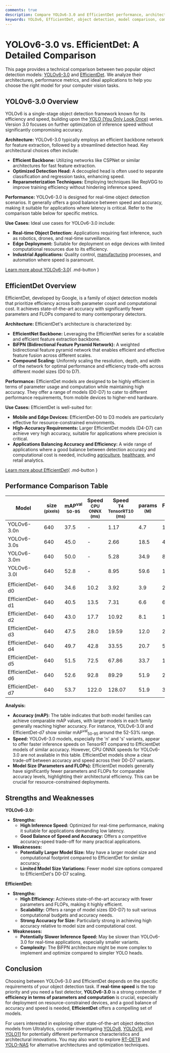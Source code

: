 ```yaml
---
comments: true
description: Compare YOLOv6-3.0 and EfficientDet performance, architecture, and use cases to choose the best model for your object detection needs.
keywords: YOLOv6, EfficientDet, object detection, model comparison, computer vision, real-time detection, EfficientNet, BiFPN, YOLO series, AI models
---
```


# YOLOv6-3.0 vs. EfficientDet: A Detailed Comparison

This page provides a technical comparison between two popular object detection models: [YOLOv6-3.0](https://github.com/meituan/YOLOv6) and [EfficientDet](https://github.com/google/automl/tree/master/efficientdet). We analyze their architectures, performance metrics, and ideal applications to help you choose the right model for your computer vision tasks.

<script async src="https://cdn.jsdelivr.net/npm/chart.js"></script>
<script defer src="../../javascript/benchmark.js"></script>

<canvas id="modelComparisonChart" width="1024" height="400" active-models='["YOLOv6-3.0", "EfficientDet"]'></canvas>

## YOLOv6-3.0 Overview

YOLOv6 is a single-stage object detection framework known for its efficiency and speed, building upon the [YOLO (You Only Look Once)](https://www.ultralytics.com/yolo) series. Version 3.0 focuses on further optimization of inference speed without significantly compromising accuracy.

**Architecture:** YOLOv6-3.0 typically employs an efficient backbone network for feature extraction, followed by a streamlined detection head. Key architectural choices often include:

- **Efficient Backbone:** Utilizing networks like CSPNet or similar architectures for fast feature extraction.
- **Optimized Detection Head:** A decoupled head is often used to separate classification and regression tasks, enhancing speed.
- **Reparameterization Techniques:** Employing techniques like RepVGG to improve training efficiency without hindering inference speed.

**Performance:** YOLOv6-3.0 is designed for real-time object detection scenarios. It generally offers a good balance between speed and accuracy, making it suitable for applications where latency is critical. Refer to the comparison table below for specific metrics.

**Use Cases:** Ideal use cases for YOLOv6-3.0 include:

- **Real-time Object Detection:** Applications requiring fast inference, such as robotics, drones, and real-time surveillance.
- **Edge Deployment:** Suitable for deployment on edge devices with limited computational resources due to its efficiency.
- **Industrial Applications:** Quality control, [manufacturing](https://www.ultralytics.com/solutions/ai-in-manufacturing) processes, and automation where speed is paramount.

[Learn more about YOLOv6-3.0](https://github.com/meituan/YOLOv6){ .md-button }

## EfficientDet Overview

EfficientDet, developed by Google, is a family of object detection models that prioritize efficiency across both parameter count and computational cost. It achieves state-of-the-art accuracy with significantly fewer parameters and FLOPs compared to many contemporary detectors.

**Architecture:** EfficientDet's architecture is characterized by:

- **EfficientNet Backbone:** Leveraging the EfficientNet series for a scalable and efficient feature extraction backbone.
- **BiFPN (Bidirectional Feature Pyramid Network):** A weighted bidirectional feature pyramid network that enables efficient and effective feature fusion across different scales.
- **Compound Scaling:** Uniformly scaling the resolution, depth, and width of the network for optimal performance and efficiency trade-offs across different model sizes (D0 to D7).

**Performance:** EfficientDet models are designed to be highly efficient in terms of parameter usage and computation while maintaining high accuracy. They offer a range of models (D0-D7) to cater to different performance requirements, from mobile devices to higher-end hardware.

**Use Cases:** EfficientDet is well-suited for:

- **Mobile and Edge Devices:** EfficientDet-D0 to D3 models are particularly effective for resource-constrained environments.
- **High-Accuracy Requirements:** Larger EfficientDet models (D4-D7) can achieve very high accuracy, suitable for applications where precision is critical.
- **Applications Balancing Accuracy and Efficiency:** A wide range of applications where a good balance between detection accuracy and computational cost is needed, including [agriculture](https://www.ultralytics.com/solutions/ai-in-agriculture), [healthcare](https://www.ultralytics.com/solutions/ai-in-healthcare), and retail analytics.

[Learn more about EfficientDet](https://github.com/google/automl/tree/master/efficientdet){ .md-button }

## Performance Comparison Table

| Model           | size<br><sup>(pixels) | mAP<sup>val<br>50-95 | Speed<br><sup>CPU ONNX<br>(ms) | Speed<br><sup>T4 TensorRT10<br>(ms) | params<br><sup>(M) | FLOPs<br><sup>(B) |
| --------------- | --------------------- | -------------------- | ------------------------------ | ----------------------------------- | ------------------ | ----------------- |
| YOLOv6-3.0n     | 640                   | 37.5                 | -                              | 1.17                                | 4.7                | 11.4              |
| YOLOv6-3.0s     | 640                   | 45.0                 | -                              | 2.66                                | 18.5               | 45.3              |
| YOLOv6-3.0m     | 640                   | 50.0                 | -                              | 5.28                                | 34.9               | 85.8              |
| YOLOv6-3.0l     | 640                   | 52.8                 | -                              | 8.95                                | 59.6               | 150.7             |
|                 |                       |                      |                                |                                     |                    |                   |
| EfficientDet-d0 | 640                   | 34.6                 | 10.2                           | 3.92                                | 3.9                | 2.54              |
| EfficientDet-d1 | 640                   | 40.5                 | 13.5                           | 7.31                                | 6.6                | 6.1               |
| EfficientDet-d2 | 640                   | 43.0                 | 17.7                           | 10.92                               | 8.1                | 11.0              |
| EfficientDet-d3 | 640                   | 47.5                 | 28.0                           | 19.59                               | 12.0               | 24.9              |
| EfficientDet-d4 | 640                   | 49.7                 | 42.8                           | 33.55                               | 20.7               | 55.2              |
| EfficientDet-d5 | 640                   | 51.5                 | 72.5                           | 67.86                               | 33.7               | 130.0             |
| EfficientDet-d6 | 640                   | 52.6                 | 92.8                           | 89.29                               | 51.9               | 226.0             |
| EfficientDet-d7 | 640                   | 53.7                 | 122.0                          | 128.07                              | 51.9               | 325.0             |

**Analysis:**

- **Accuracy (mAP):** The table indicates that both model families can achieve comparable mAP values, with larger models in each family generally reaching higher accuracy. For instance, YOLOv6-3.0l and EfficientDet-d7 show similar mAP<sup>val</sup><sub>50-95</sub> around the 52-53% range.
- **Speed:** YOLOv6-3.0 models, especially the 'n' and 's' variants, appear to offer faster inference speeds on TensorRT compared to EfficientDet models of similar accuracy. However, CPU ONNX speeds for YOLOv6-3.0 are not available in this table. EfficientDet models show a clear trade-off between accuracy and speed across their D0-D7 variants.
- **Model Size (Parameters and FLOPs):** EfficientDet models generally have significantly fewer parameters and FLOPs for comparable accuracy levels, highlighting their architectural efficiency. This can be crucial for resource-constrained deployments.

## Strengths and Weaknesses

**YOLOv6-3.0:**

- **Strengths:**
    - **High Inference Speed:** Optimized for real-time performance, making it suitable for applications demanding low latency.
    - **Good Balance of Speed and Accuracy:** Offers a competitive accuracy-speed trade-off for many practical applications.
- **Weaknesses:**
    - **Potentially Larger Model Size:** May have a larger model size and computational footprint compared to EfficientDet for similar accuracy.
    - **Limited Model Size Variations:** Fewer model size options compared to EfficientDet's D0-D7 scaling.

**EfficientDet:**

- **Strengths:**
    - **High Efficiency:** Achieves state-of-the-art accuracy with fewer parameters and FLOPs, making it highly efficient.
    - **Scalability:** Offers a range of model sizes (D0-D7) to suit various computational budgets and accuracy needs.
    - **Strong Accuracy for Size:** Particularly strong in achieving high accuracy relative to model size and computational cost.
- **Weaknesses:**
    - **Potentially Slower Inference Speed:** May be slower than YOLOv6-3.0 for real-time applications, especially smaller variants.
    - **Complexity:** The BiFPN architecture might be more complex to implement and optimize compared to simpler YOLO heads.

## Conclusion

Choosing between YOLOv6-3.0 and EfficientDet depends on the specific requirements of your object detection task. If **real-time speed** is the top priority and you need a fast detector, **YOLOv6-3.0** is a strong contender. If **efficiency in terms of parameters and computation** is crucial, especially for deployment on resource-constrained devices, and a good balance of accuracy and speed is needed, **EfficientDet** offers a compelling set of models.

For users interested in exploring other state-of-the-art object detection models from Ultralytics, consider investigating [YOLOv8](https://docs.ultralytics.com/models/yolov8/), [YOLOv10](https://docs.ultralytics.com/models/yolov10/), and [YOLO11](https://docs.ultralytics.com/models/yolo11/) for potentially different performance characteristics and architectural innovations. You may also want to explore [RT-DETR](https://docs.ultralytics.com/models/rtdetr/) and [YOLO-NAS](https://docs.ultralytics.com/models/yolo-nas/) for alternative architectures and optimization techniques.
